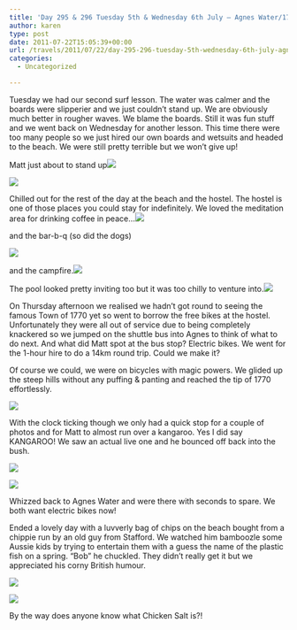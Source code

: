 ```yaml
---
title: 'Day 295 & 296 Tuesday 5th & Wednesday 6th July – Agnes Water/1770'
author: karen
type: post
date: 2011-07-22T15:05:39+00:00
url: /travels/2011/07/22/day-295-296-tuesday-5th-wednesday-6th-july-agnes-water1770/
categories:
  - Uncategorized

---
```

Tuesday we had our second surf lesson. The water was calmer and the boards were slipperier and we just couldn’t stand up. We are obviously much better in rougher waves. We blame the boards. Still it was fun stuff and we went back on Wednesday for another lesson. This time there were too many people so we just hired our own boards and wetsuits and headed to the beach. We were still pretty terrible but we won’t give up!

Matt just about to stand up![](/travels-wp-content/uploads/2011/07/P1070791.jpg)

![](/travels-wp-content/uploads/2011/07/P1070802.jpg)

Chilled out for the rest of the day at the beach and the hostel. The hostel is one of those places you could stay for indefinitely. We loved the meditation area for drinking coffee in peace…![](/travels-wp-content/uploads/2011/07/IMG_8590.jpg)

and the bar-b-q (so did the dogs)

![](/travels-wp-content/uploads/2011/07/IMG_8596.jpg)

and the campfire.![](/travels-wp-content/uploads/2011/07/P1070783.jpg)

The pool looked pretty inviting too but it was too chilly to venture into.![](/travels-wp-content/uploads/2011/07/P1070785.jpg)

On Thursday afternoon we realised we hadn’t got round to seeing the famous Town of 1770 yet so went to borrow the free bikes at the hostel. Unfortunately they were all out of service due to being completely knackered so we jumped on the shuttle bus into Agnes to think of what to do next. And what did Matt spot at the bus stop? Electric bikes. We went for the 1-hour hire to do a 14km round trip. Could we make it?

Of course we could, we were on bicycles with magic powers. We glided up the steep hills without any puffing & panting and reached the tip of 1770 effortlessly. 

![](/travels-wp-content/uploads/2011/07/IMG_8603.jpg)

With the clock ticking though we only had a quick stop for a couple of photos and for Matt to almost run over a kangaroo. Yes I did say KANGAROO! We saw an actual live one and he bounced off back into the bush. 

![](/travels-wp-content/uploads/2011/07/P1070810.jpg)

![](/travels-wp-content/uploads/2011/07/P1070811.jpg)

Whizzed back to Agnes Water and were there with seconds to spare. We both want electric bikes now!

Ended a lovely day with a luvverly bag of chips on the beach bought from a chippie run by an old guy from Stafford. We watched him bamboozle some Aussie kids by trying to entertain them with a guess the name of the plastic fish on a spring. “Bob” he chuckled. They didn’t really get it but we appreciated his corny British humour.

![](/travels-wp-content/uploads/2011/07/P1070816.jpg)

![](/travels-wp-content/uploads/2011/07/P1070812.jpg)

By the way does anyone know what Chicken Salt is?!

 [1]: http://www.mattburns.co.uk/travels/wp-content/uploads/2011/07/P1070791.jpg
 [2]: http://www.mattburns.co.uk/travels/wp-content/uploads/2011/07/P1070802.jpg
 [3]: http://www.mattburns.co.uk/travels/wp-content/uploads/2011/07/IMG_8590.jpg
 [4]: http://www.mattburns.co.uk/travels/wp-content/uploads/2011/07/IMG_8596.jpg
 [5]: http://www.mattburns.co.uk/travels/wp-content/uploads/2011/07/P1070783.jpg
 [6]: http://www.mattburns.co.uk/travels/wp-content/uploads/2011/07/P1070785.jpg
 [7]: http://www.mattburns.co.uk/travels/wp-content/uploads/2011/07/IMG_8603.jpg
 [8]: http://www.mattburns.co.uk/travels/wp-content/uploads/2011/07/P1070810.jpg
 [9]: http://www.mattburns.co.uk/travels/wp-content/uploads/2011/07/P1070811.jpg
 [10]: http://www.mattburns.co.uk/travels/wp-content/uploads/2011/07/P1070816.jpg
 [11]: http://www.mattburns.co.uk/travels/wp-content/uploads/2011/07/P1070812.jpg